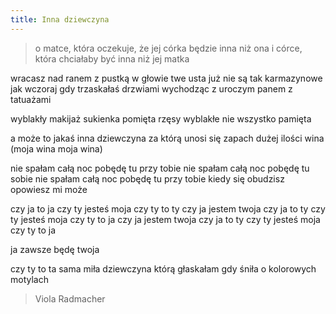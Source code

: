 ```yaml
---
title: Inna dziewczyna
---
```

> o matce, która oczekuje, że jej córka będzie inna niż ona i córce, która chciałaby być inna niż jej matka

wracasz nad ranem z pustką w głowie
twe usta już nie są tak karmazynowe
jak wczoraj gdy trzaskałaś drzwiami
wychodząc z uroczym panem
z tatuażami

wyblakły makijaż sukienka pomięta
rzęsy wyblakłe nie wszystko pamięta

a może to jakaś inna dziewczyna
za którą unosi się zapach
dużej ilości wina
(moja wina moja wina)

nie spałam całą noc pobędę tu przy tobie
nie spałam całą noc pobędę tu sobie
nie spałam całą noc pobędę tu przy tobie
kiedy się obudzisz opowiesz mi może

czy ja to ja czy ty jesteś moja
czy ty to ty czy ja jestem twoja
czy ja to ty czy ty jesteś moja
czy ty to ja czy ja jestem twoja
czy ja to ty czy ty jesteś moja
czy ty to ja

ja zawsze będę twoja

czy ty to ta sama miła dziewczyna
którą głaskałam gdy śniła
o kolorowych motylach

> Viola Radmacher
